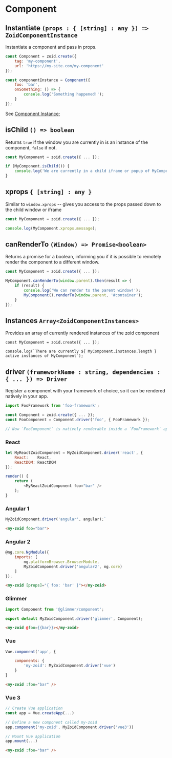 # Component

## Instantiate `(props : { [string] : any }) => ZoidComponentInstance`

Instantiate a component and pass in props.

```javascript
const Component = zoid.create({
    tag: 'my-component',
    url: 'https://my-site.com/my-component'
});

const componentInstance = Component({
    foo: 'bar',
    onSomething: () => {
        console.log('Something happened!');
    }
});
```

See [Component Instance](./instance.md);

## isChild `() => boolean`

Returns `true` if the window you are currently in is an instance of the component, `false` if not.

```javascript
const MyComponent = zoid.create({ ... });

if (MyComponent.isChild()) {
    console.log('We are currently in a child iframe or popup of MyComponent!')
}
```

## xprops `{ [string] : any }`

Similar to `window.xprops` -- gives you access to the props passed down to the child window or iframe

```javascript
const MyComponent = zoid.create({ ... });

console.log(MyComponent.xprops.message);
```

## canRenderTo `(Window) => Promise<boolean>`

Returns a promise for a boolean, informing you if it is possible to remotely render the component to a different window.

```javascript
const MyComponent = zoid.create({ ... });

MyComponent.canRenderTo(window.parent).then(result => {
    if (result) {
        console.log('We can render to the parent window!');
        MyComponent().renderTo(window.parent, '#container');
    }
});
```

## Instances `Array<ZoidComponentInstances>`

Provides an array of currently rendered instances of the zoid component

```
const MyComponent = zoid.create({ ... });

console.log(`There are currently ${ MyComponent.instances.length } active instances of MyComponent`);
```

## driver `(frameworkName : string, dependencies : { ... }) => Driver`

Register a component with your framework of choice, so it can be rendered natively in your app.

```javascript
import FooFramework from 'foo-framework';

const Component = zoid.create({ ... });
const FooComponent = Component.driver('foo', { FooFramework });

// Now `FooComponent` is natively renderable inside a `FooFramework` app.
```

### React

```javascript
let MyReactZoidComponent = MyZoidComponent.driver('react', {
    React:    React, 
    ReactDOM: ReactDOM
});
```

```javascript
render() {
    return (
        <MyReactZoidComponent foo="bar" />
    );
}
```

### Angular 1

```javascript
MyZoidComponent.driver('angular', angular);`
```

```html
<my-zoid foo="bar">
```

### Angular 2

```javascript
@ng.core.NgModule({
    imports: [
        ng.platformBrowser.BrowserModule,
        MyZoidComponent.driver('angular2', ng.core)
    ]
});
```

```html
<my-zoid [props]="{ foo: 'bar' }"></my-zoid>
```

### Glimmer

```javascript
import Component from '@glimmer/component';

export default MyZoidComponent.driver('glimmer', Component);
```

```html
<my-zoid @foo={{bar}}></my-zoid>
```

### Vue

```javascript
Vue.component('app', {

    components: {
        'my-zoid': MyZoidComponent.driver('vue')
    }
}
```

```html
<my-zoid :foo="bar" />
```


### Vue 3

```javascript
// Create Vue application
const app = Vue.createApp(...)

// Define a new component called my-zoid 
app.component('my-zoid', MyZoidComponent.driver('vue3'))

// Mount Vue application
app.mount(...)
```

```html
<my-zoid :foo="bar" />
```